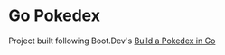 # Go Pokedex

Project built following Boot.Dev's [Build a Pokedex in Go](https://www.boot.dev/courses/build-pokedex-cli-golang)
